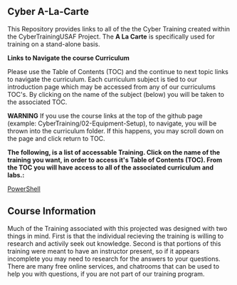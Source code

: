 ## Cyber A-La-Carte

This Repository provides links to all of the the Cyber Training created within the CyberTrainingUSAF Project.  The **A La Carte** is specifically used for training on a stand-alone basis.

**Links to Navigate the course Curriculum**

Please use the Table of Contents (TOC) and the continue to next topic links to navigate the curriculum. Each curriculum subject is tied to our introduction page which may be accessed from any of our curriculums TOC's. By clicking on the name of the subject (below) you will be taken to the associated TOC. 

**WARNING** If you use the course links at the top of the github page (example: CyberTraining/02-Equipment-Setup), to navigate, you will be thrown into the curriculum folder. If this happens, you may scroll down on the page and click return to TOC.

**The following, is a list of accessable Training.  Click on the name of the training you want, in order to access it's Table of Contents (TOC).  From the TOC you will have access to all of the associated curriculum and labs.:**

<a href="https://github.com/CyberTrainingUSAF/Powershell_Training/blob/master/00-Table-of-Contents.md" > PowerShell </a>

## Course Information

Much of the Training associated with this projected was designed with two things in mind.  First is that the individual recieving the training is willing to research and activily seek out knowledge.  Second is that portions of this training were meant to have an instructor present, so if it appears incomplete you may need to research for the answers to your questions.  There are many free online services, and chatrooms that can be used to help you with questions, if you are not part of our training program.  

